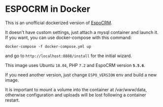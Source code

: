 # ESPOCRM in Docker

This is an unofficial dockerized version of [EspoCRM](https://www.espocrm.com/).

It doesn't have custom settings, just attach a mysql container and launch it.
If you want, you can use docker-compose with this command:

    docker-compose -f docker-compose.yml up


and go to `http://localhost:8888/install` for the initial wizard.

This image uses Ubuntu `18.04`, PHP `7.2` and EspoCRM version **`5.5.6`**.

If you need another version, just change `ESPO_VERSION` env and build a new image.

It is important to mount a volume into the container at /var/www/data, otherwise
configuration and uploads will be lost following a container restart.
